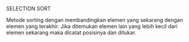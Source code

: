 SELECTION SORT

Metode sorting dengan membandingkan elemen yang sekarang dengan elemen yang terakhir. 
Jika ditemukan elemen lain yang lebih kecil dari elemen sekarang maka dicatat posisinya dan ditukar.
